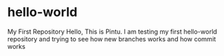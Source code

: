 # hello-world
My First Repository
Hello, This is Pintu. I am testing my first hello-world repository and trying to see how new branches works and how commit works

